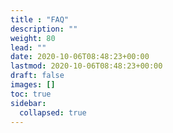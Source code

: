 ```yaml
---
title : "FAQ"
description: ""
weight: 80
lead: ""
date: 2020-10-06T08:48:23+00:00
lastmod: 2020-10-06T08:48:23+00:00
draft: false
images: []
toc: true
sidebar:
  collapsed: true
---
```


